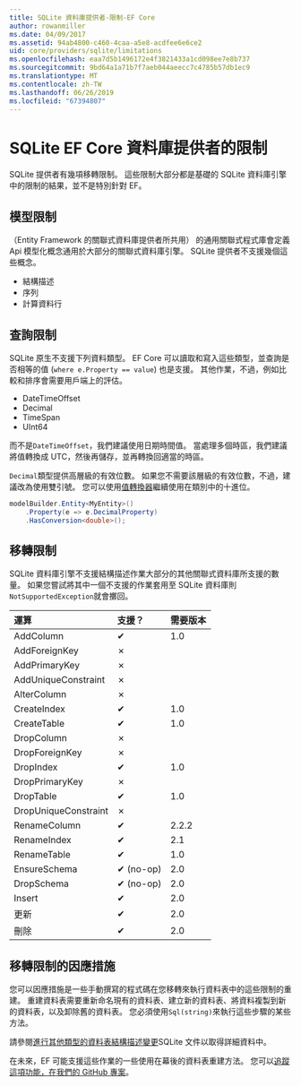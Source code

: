 ```yaml
---
title: SQLite 資料庫提供者-限制-EF Core
author: rowanmiller
ms.date: 04/09/2017
ms.assetid: 94ab4800-c460-4caa-a5e8-acdfee6e6ce2
uid: core/providers/sqlite/limitations
ms.openlocfilehash: eaa7d5b1496172e4f3821433a1cd098ee7e8b737
ms.sourcegitcommit: 9bd64a1a71b7f7aeb044aeecc7c4785b57db1ec9
ms.translationtype: MT
ms.contentlocale: zh-TW
ms.lasthandoff: 06/26/2019
ms.locfileid: "67394807"
---
```

# <a name="sqlite-ef-core-database-provider-limitations"></a>SQLite EF Core 資料庫提供者的限制

SQLite 提供者有幾項移轉限制。 這些限制大部分都是基礎的 SQLite 資料庫引擎中的限制的結果，並不是特別針對 EF。

## <a name="modeling-limitations"></a>模型限制

（Entity Framework 的關聯式資料庫提供者所共用） 的通用關聯式程式庫會定義 Api 模型化概念通用於大部分的關聯式資料庫引擎。 SQLite 提供者不支援幾個這些概念。

* 結構描述
* 序列
* 計算資料行

## <a name="query-limitations"></a>查詢限制

SQLite 原生不支援下列資料類型。 EF Core 可以讀取和寫入這些類型，並查詢是否相等的值 (`where e.Property == value`) 也是支援。 其他作業，不過，例如比較和排序會需要用戶端上的評估。

* DateTimeOffset
* Decimal
* TimeSpan
* UInt64

而不是`DateTimeOffset`，我們建議使用日期時間值。 當處理多個時區，我們建議將值轉換成 UTC，然後再儲存，並再轉換回適當的時區。

`Decimal`類型提供高層級的有效位數。 如果您不需要該層級的有效位數，不過，建議改為使用雙引號。 您可以使用[值轉換器](../../modeling/value-conversions.md)繼續使用在類別中的十進位。

``` csharp
modelBuilder.Entity<MyEntity>()
    .Property(e => e.DecimalProperty)
    .HasConversion<double>();
```

## <a name="migrations-limitations"></a>移轉限制

SQLite 資料庫引擎不支援結構描述作業大部分的其他關聯式資料庫所支援的數量。 如果您嘗試將其中一個不支援的作業套用至 SQLite 資料庫則`NotSupportedException`就會擲回。

| 運算            | 支援？ | 需要版本 |
|:---------------------|:-----------|:-----------------|
| AddColumn            | ✔          | 1.0              |
| AddForeignKey        | ✗          |                  |
| AddPrimaryKey        | ✗          |                  |
| AddUniqueConstraint  | ✗          |                  |
| AlterColumn          | ✗          |                  |
| CreateIndex          | ✔          | 1.0              |
| CreateTable          | ✔          | 1.0              |
| DropColumn           | ✗          |                  |
| DropForeignKey       | ✗          |                  |
| DropIndex            | ✔          | 1.0              |
| DropPrimaryKey       | ✗          |                  |
| DropTable            | ✔          | 1.0              |
| DropUniqueConstraint | ✗          |                  |
| RenameColumn         | ✔          | 2.2.2            |
| RenameIndex          | ✔          | 2.1              |
| RenameTable          | ✔          | 1.0              |
| EnsureSchema         | ✔ (no-op)  | 2.0              |
| DropSchema           | ✔ (no-op)  | 2.0              |
| Insert               | ✔          | 2.0              |
| 更新               | ✔          | 2.0              |
| 刪除               | ✔          | 2.0              |

## <a name="migrations-limitations-workaround"></a>移轉限制的因應措施

您可以因應措施是一些手動撰寫的程式碼在您移轉來執行資料表中的這些限制的重建。 重建資料表需要重新命名現有的資料表、建立新的資料表、將資料複製到新的資料表，以及卸除舊的資料表。 您必須使用`Sql(string)`來執行這些步驟的某些方法。

請參閱[進行其他類型的資料表結構描述變更](http://sqlite.org/lang_altertable.html#otheralter)SQLite 文件以取得詳細資料中。

在未來，EF 可能支援這些作業的一些使用在幕後的資料表重建方法。 您可以[追蹤這項功能，在我們的 GitHub 專案](https://github.com/aspnet/EntityFrameworkCore/issues/329)。
